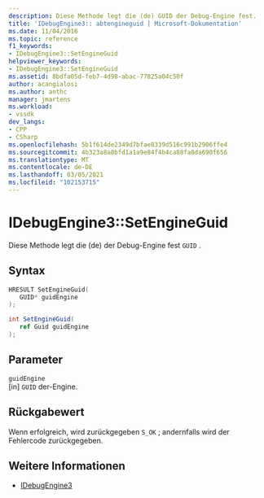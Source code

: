 ```yaml
---
description: Diese Methode legt die (de) GUID der Debug-Engine fest.
title: 'IDebugEngine3:: abtengineguid | Microsoft-Dokumentation'
ms.date: 11/04/2016
ms.topic: reference
f1_keywords:
- IDebugEngine3::SetEngineGuid
helpviewer_keywords:
- IDebugEngine3::SetEngineGuid
ms.assetid: 8bdfa05d-feb7-4d98-abac-77825a04c50f
author: acangialosi
ms.author: anthc
manager: jmartens
ms.workload:
- vssdk
dev_langs:
- CPP
- CSharp
ms.openlocfilehash: 5b1f614de2349d7bfae8339d516c991b2906ffe4
ms.sourcegitcommit: 4b323a8a8bfd1a1a9e84f4b4ca88fa8da690f656
ms.translationtype: MT
ms.contentlocale: de-DE
ms.lasthandoff: 03/05/2021
ms.locfileid: "102153715"
---
```

# <a name="idebugengine3setengineguid"></a>IDebugEngine3::SetEngineGuid
Diese Methode legt die (de) der Debug-Engine fest `GUID` .

## <a name="syntax"></a>Syntax

```cpp
HRESULT SetEngineGuid(
   GUID* guidEngine
);
```

```csharp
int SetEngineGuid(
   ref Guid guidEngine
);
```

## <a name="parameters"></a>Parameter
`guidEngine`\
[in] `GUID` der-Engine.

## <a name="return-value"></a>Rückgabewert
 Wenn erfolgreich, wird zurückgegeben `S_OK` ; andernfalls wird der Fehlercode zurückgegeben.

## <a name="see-also"></a>Weitere Informationen
- [IDebugEngine3](../../../extensibility/debugger/reference/idebugengine3.md)
